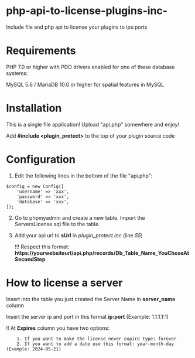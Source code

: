 # php-api-to-license-plugins-inc-
Include file and php api to license your plugins to ips:ports

# Requirements
PHP 7.0 or higher with PDO drivers enabled for one of these database systems:

  MySQL 5.6 / MariaDB 10.0 or higher for spatial features in MySQL

# Installation
This is a single file application! Upload "api.php" somewhere and enjoy!

Add __**#include <plugin_protect>**__ to the top of your plugin source code

# Configuration
  1. Edit the following lines in the bottom of the file "api.php":
```
$config = new Config([
    'username' => 'xxx',
    'password' => 'xxx',
    'database' => 'xxx',
]);
```
  2. Go to phpmyadmin and create a new table. Import the ServersLicense.sql file to the table.

  3. Add your api url to __**sUrl**__ in *plugin_protect.inc* (line *55*)

     !!! Respect this format: __**https://yourwebsiteurl/api.php/records/Db_Table_Name_YouChoseAtSecondStep**__

# How to license a server
  
  Insert into the table you just created the Server Name in **server_name** column 

  Insert the server ip and port in this format __**ip:port**__ (Example: 1.1.1.1:1) 
  
  !! At **Expires** column you have two options: 
        
        1. If you want to make the license never expire type: forever
        2. If you want to add a date use this format: year-month-day  (Example: 2024-05-21)
  
  
